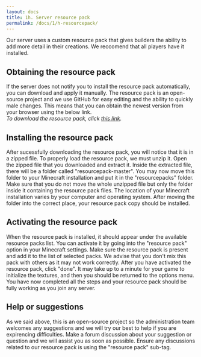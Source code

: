```yaml
---
layout: docs
title: 1h. Server resource pack
permalink: /docs/1/h-resourcepack/
---
```


Our server uses a custom resource pack that gives builders the ability to add more detail in their creations.
We reccomend that all players have it installed.

## Obtaining the resource pack
If the server does not notify you to install the resource pack automatically, you can download and apply it manually.
The resource pack is an open-source project and we use GitHub for easy editing and the ability to quickly male changes.
This means that you can obtain the newest version from your browser using the below link.
<br>
_To download the resource pack, click [this link](https://github.com/shadowga/resourcepack/archive/master.zip)._

## Installing the resource pack
After sucessfully downloading the resource pack, you will notice that it is in a zipped file.
To properly load the resource pack, we must unzip it.
Open the zipped file that you downloaded and extract it.
Inside the extracted file, there will be a folder called "resourcepack-master".
You may now move this folder to your Minecraft installation and put it in the "resourcepacks" folder.
Make sure that you do not move the whole unzipped file but only the folder inside it containing the resource pack files.
The location of your Minecraft installation varies by your computer and operating system.
After moving the folder into the correct place, your resource pack copy should be installed.

## Activating the resource pack
When the resource pack is installed, it should appear under the available resource packs list.
You can activate it by going into the "resource pack" option in your Minecraft settings.
Make sure the resource pack is present and add it to the list of selected packs.
We advise that you don't mix this pack with others as it may not work correctly.
After you have activated the resource pack, click "done".
It may take up to a minute for your game to initialize the textures, and then you should be returned to the options menu.
You have now completed all the steps and your resource pack should be fully working as you join any server.

## Help or suggestions
As we said above, this is an open-source project so the administration team welcomes any suggestions and we will try our best to help if you are expirencing difficulties.
Make a forum discussion about your suggestion or question and we will assist you as soon as possible.
Ensure any discussions related to our resource pack is using the "resource pack" sub-tag.
